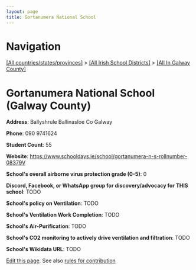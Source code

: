 ```yaml
---
layout: page
title: Gortanumera National School
---
```

# Navigation

[[All countries/states/provinces]](../../..) > [[All Irish School Districts]](../..) > [[All In Galway County]](..)

# Gortanumera National School (Galway County)

**Address**: Ballyshrule Ballinasloe Co Galway

**Phone**: 090 9741624

**Student Count**: 55

**Website**: <https://www.schooldays.ie/school/gortanumera-n-s-rollnumber-08379V>

**School's overall airborne virus protection grade (0-5)**: 0

**Discord, Facebook, or WhatsApp group for discovery/advocacy for THIS school**: TODO

**School's policy on Ventilation**: TODO

**School's Ventilation Work Completion**: TODO

**School's Air-Purification**: TODO

**School's CO2 monitoring to actively drive ventilation and filtration**: TODO

**School's Wikidata URL**: TODO


[Edit this page](https://github.com/ventilate-schools/Ireland/edit/main/./Galway_County/Gortanumera_National_School.md). See also [rules for contribution](../../../contribution-rules/)